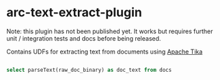 # arc-text-extract-plugin

Note: this plugin has not been published yet. It works but requires further unit / integration tests and docs before being released.

Contains UDFs for extracting text from documents using [Apache Tika](https://tika.apache.org/)

```sql

select parseText(raw_doc_binary) as doc_text from docs

```